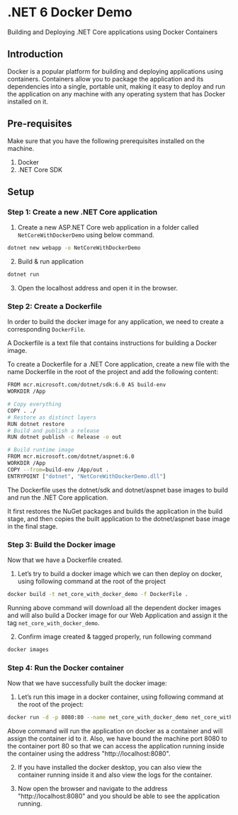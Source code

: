 # .NET 6 Docker Demo
Building and Deploying .NET Core applications using Docker Containers

## Introduction
Docker is a popular platform for building and deploying applications using containers. Containers allow you to package the application and its dependencies into a single, portable unit, making it easy to deploy and run the application on any machine with any operating system that has Docker installed on it.

## Pre-requisites

Make sure that you have the following prerequisites installed on the machine.

1. Docker
2. .NET Core SDK

## Setup

### Step 1: Create a new .NET Core application

1. Create a new ASP.NET Core web application in a folder called `NetCoreWithDockerDemo` using below command.

```bash
dotnet new webapp -o NetCoreWithDockerDemo
```

2. Build & run application

```bash
dotnet run
```

3. Open the localhost address and open it in the browser.

### Step 2: Create a Dockerfile

In order to build the docker image for any application, we need to create a corresponding `DockerFile`. 

A Dockerfile is a text file that contains instructions for building a Docker image.

To create a Dockerfile for a .NET Core application, create a new file with the name Dockerfile in the root of the project and add the following content:

```bash
FROM mcr.microsoft.com/dotnet/sdk:6.0 AS build-env
WORKDIR /App

# Copy everything
COPY . ./
# Restore as distinct layers
RUN dotnet restore
# Build and publish a release
RUN dotnet publish -c Release -o out

# Build runtime image
FROM mcr.microsoft.com/dotnet/aspnet:6.0
WORKDIR /App
COPY --from=build-env /App/out .
ENTRYPOINT ["dotnet", "NetCoreWithDockerDemo.dll"]
```

The Dockerfile uses the dotnet/sdk and dotnet/aspnet base images to build and run the .NET Core application.

It first restores the NuGet packages and builds the application in the build stage, and then copies the built application to the dotnet/aspnet base image in the final stage.

### Step 3: Build the Docker image

Now that we have a Dockerfile created.

1. Let’s try to build a docker image which we can then deploy on docker, using following command at the root of the project

```bash
docker build -t net_core_with_docker_demo -f DockerFile .
```

Running above command will download all the dependent docker images and will also build a Docker image for our Web Application and assign it the tag `net_core_with_docker_demo`.

2. Confirm image created & tagged properly, run following command

```bash
docker images
```

### Step 4: Run the Docker container

Now that we have successfully built the docker image: 

1. Let’s run this image in a docker container, using following command at the root of the project:

```bash
docker run -d -p 8080:80 --name net_core_with_docker_demo net_core_with_docker_demo
```

Above command will run the application on docker as a container and will assign the container id to it. Also, we have bound the machine port 8080 to the container port 80 so that we can access the application running inside the container using the address "http://localhost:8080".

2. If you have installed the docker desktop, you can also view the container running inside it and also view the logs for the container.

3. Now open the browser and navigate to the address "http://localhost:8080" and you should be able to see the application running.
